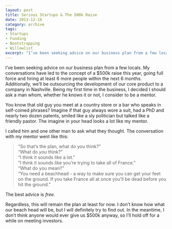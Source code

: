 ```yaml
---
layout: post
title: Serious Startups & The 500k Raise
date: 2013-12-16
category: archive
tags:
- Startups
- Funding
- Bootstrapping
- Willowlist
excerpt: "I’ve been seeking advice on our business plan from a few locals. My conversations have led to the concept of a $500k raise this year, going full force and hiring at least 6 more people within the next 6 months. Additionally, we’ll be..."
---
```


I’ve been seeking advice on our business plan from a few locals. My conversations have led to the concept of a $500k raise this year, going full force and hiring at least 6 more people within the next 6 months. Additionally, we’ll be outsourcing the development of our core product to a company in Nashville. Being my first time in the business, I decided I should ask a man whom, whether he knows it or not, I consider to be a mentor.

You know that old guy you meet at a country store or a bar who speaks in self-coined phrases? Imagine if that guy always wore a suit, had a PhD and nearly two dozen patents, smiled like a sly politician but talked like a friendly pastor. The imagine in your head looks a lot like my mentor.

I called him and one other man to ask what they thought. The conversation with my mentor went like this:

> “So that’s the plan, what do you think?"  
“What do _you_ think?"  
“I think it sounds like a lot."  
“I think it sounds like you’re trying to take all of France."  
“What do you mean?"  
“You need a beachhead - a way to make sure you can get your feet on the ground. If you take France all at once you’ll be dead before you hit the ground."

The best advice is _free_.

Regardless, this will remain the plan at least for now. I don’t know how what our beach head will be, but I will definitely try to find out. In the meantime, I don’t think anyone would ever give us $500k anyway, so I’ll hold off for a while on meeting investors.
